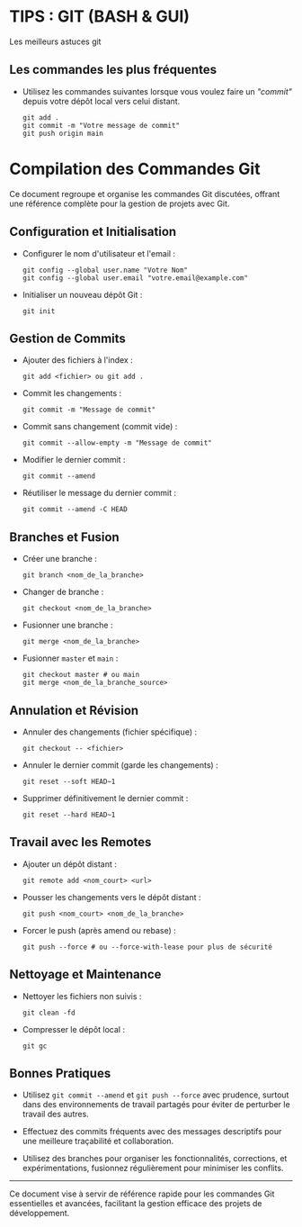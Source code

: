 # TIPS : GIT (BASH & GUI) 
Les meilleurs astuces git


## Les commandes les plus fréquentes

- Utilisez les commandes suivantes lorsque vous voulez faire un *"commit"* depuis votre dépôt local vers celui distant.
  ```
  git add .
  git commit -m "Votre message de commit"
  git push origin main
  ```


# Compilation des Commandes Git

Ce document regroupe et organise les commandes Git discutées, offrant une référence complète pour la gestion de projets avec Git.

## Configuration et Initialisation

- Configurer le nom d'utilisateur et l'email :
  ```
  git config --global user.name "Votre Nom"
  git config --global user.email "votre.email@example.com"
  ```

- Initialiser un nouveau dépôt Git :
  ```
  git init
  ```

## Gestion de Commits

- Ajouter des fichiers à l'index :
  ```
  git add <fichier> ou git add .
  ```

- Commit les changements :
  ```
  git commit -m "Message de commit"
  ```

- Commit sans changement (commit vide) :
  ```
  git commit --allow-empty -m "Message de commit"
  ```

- Modifier le dernier commit :
  ```
  git commit --amend
  ```

- Réutiliser le message du dernier commit :
  ```
  git commit --amend -C HEAD
  ```

## Branches et Fusion

- Créer une branche :
  ```
  git branch <nom_de_la_branche>
  ```

- Changer de branche :
  ```
  git checkout <nom_de_la_branche>
  ```

- Fusionner une branche :
  ```
  git merge <nom_de_la_branche>
  ```

- Fusionner `master` et `main` :
  ```
  git checkout master # ou main
  git merge <nom_de_la_branche_source>
  ```

## Annulation et Révision

- Annuler des changements (fichier spécifique) :
  ```
  git checkout -- <fichier>
  ```

- Annuler le dernier commit (garde les changements) :
  ```
  git reset --soft HEAD~1
  ```

- Supprimer définitivement le dernier commit :
  ```
  git reset --hard HEAD~1
  ```

## Travail avec les Remotes

- Ajouter un dépôt distant :
  ```
  git remote add <nom_court> <url>
  ```

- Pousser les changements vers le dépôt distant :
  ```
  git push <nom_court> <nom_de_la_branche>
  ```

- Forcer le push (après amend ou rebase) :
  ```
  git push --force # ou --force-with-lease pour plus de sécurité
  ```

## Nettoyage et Maintenance

- Nettoyer les fichiers non suivis :
  ```
  git clean -fd
  ```

- Compresser le dépôt local :
  ```
  git gc
  ```

## Bonnes Pratiques

- Utilisez `git commit --amend` et `git push --force` avec prudence, surtout dans des environnements de travail partagés pour éviter de perturber le travail des autres.

- Effectuez des commits fréquents avec des messages descriptifs pour une meilleure traçabilité et collaboration.

- Utilisez des branches pour organiser les fonctionnalités, corrections, et expérimentations, fusionnez régulièrement pour minimiser les conflits.

---
Ce document vise à servir de référence rapide pour les commandes Git essentielles et avancées, facilitant la gestion efficace des projets de développement.

